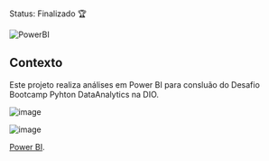 Status: Finalizado 🏆

![PowerBI](https://img.shields.io/badge/Power%20BI--yellow?style=for-the-badge&logo=Power%20BI&logoColor=BLUE)

## Contexto

Este projeto realiza análises em Power BI para consluão do Desafio Bootcamp Pyhton DataAnalytics na DIO. 



![image](https://github.com/Talinha/Desafio_DIO_PowerBI/assets/121242992/cca2db10-6cd8-4b72-9611-7541aa0d46a1)

![image](https://github.com/Talinha/Desafio_DIO_PowerBI/assets/121242992/95965673-ed98-48b2-9bdd-2c6c609f0947)

[Power BI](https://app.powerbi.com/groups/me/reports/1730a7bd-7eff-4eec-8671-3d5fc443ade3/db7c74835b04850cad14?experience=power-bi&bookmarkGuid=a76f713767676c0b2268).
